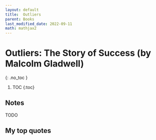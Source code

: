 ```yaml
---
layout: default
title:  Outliers
parent: Books
last_modified_date: 2022-09-11
math: mathjax2
---
```


# Outliers: The Story of Success (by Malcolm Gladwell)
{: .no_toc }

1. TOC
{:toc}

## Notes

TODO

## My top quotes
